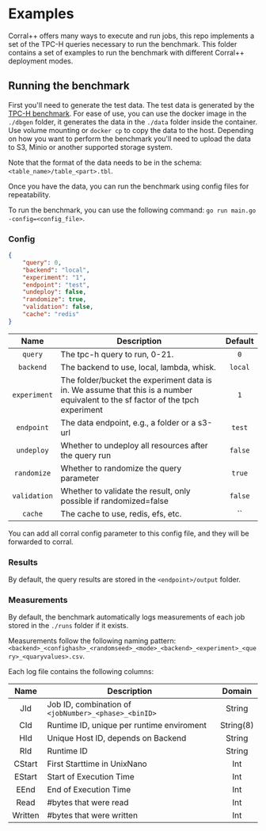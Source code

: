 # Examples

Corral++ offers many ways to execute and run jobs, this repo implements a set of the TPC-H queries necessary to run the benchmark. This folder contains a set of examples to run the benchmark with different Corral++ deployment modes.

## Running the benchmark

First you'll need to generate the test data. The test data is generated by the [TPC-H benchmark](https://www.tpc.org/tpch/). For ease of use, you can use the docker image in the `./dbgen` folder, it generates the data in the `./data` folder inside the container. Use volume mounting or `docker cp` to copy the data to the host.
Depending on how you want to perform the benchmark you'll need to upload the data to S3, Minio or another supported storage system.

Note that the format of the data needs to be in the schema: `<table_name>/table_<part>.tbl`. 

Once you have the data, you can run the benchmark using config files for repeatability.

To run the benchmark, you can use the following command: `go run main.go -config=<config_file>`.

### Config
```json
{
    "query": 0,
    "backend": "local",
    "experiment": "1",
    "endpoint": "test",
    "undeploy": false,
    "randomize": true,
    "validation": false,
    "cache": "redis"
}
```

|     Name     | Description                                                                                                                     | Default |
|:------------:|---------------------------------------------------------------------------------------------------------------------------------|:-------:|
|   `query`    | The tpc-h query to run, 0-21.                                                                                                   |   `0`   |
|  `backend`   | The backend to use, local, lambda, whisk.                                                                                       | `local` |
| `experiment` | The folder/bucket the experiment data is in. We assume that this is a number equivalent to the sf factor of the tpch experiment |   `1`   |
|  `endpoint`  | The data endpoint, e.g., a folder or a s3-url                                                                                   | `test`  |
|  `undeploy`  | Whether to undeploy all resources after the query run                                                                           | `false` |
| `randomize`  | Whether to randomize the query parameter                                                                                        | `true`  |
| `validation` | Whether to validate the result, only possible if randomized=false                                                               | `false` |
|   `cache`    | The cache to use, redis, efs, etc.                                                                                              |   ``    |

You can add all corral config parameter to this config file, and they will be forwarded to corral.

### Results
By default, the query results are stored in the `<endpoint>/output` folder.

### Measurements
By default, the benchmark automatically logs measurements of each job stored in the `./runs` folder if it exists.

Measurements follow the following naming pattern: `<backend>_<confighash>_<randomseed>_<mode>_<backend>_<experiment>_<query>_<quaryvalues>.csv`.

Each log file contains the following columns:

|  Name   | Description                                          |  Domain   |
|:-------:|------------------------------------------------------|:---------:|
|   JId   | Job ID, combination of `<jobNumber>_<phase>_<binID>` |  String   |
|   CId   | Runtime ID, unique per runtime enviroment            | String(8) |
|   HId   | Unique Host ID, depends on Backend                   |  String   |
|   RId   | Runtime ID                                           |  String   |
| CStart  | First Starttime in UnixNano                          |    Int    |
| EStart  | Start of Execution Time                              |    Int    |
|  EEnd   | End of Execution Time                                |    Int    |
|  Read   | #bytes that were read                                |    Int    |
| Written | #bytes that were written                             |    Int    |

